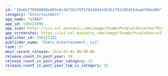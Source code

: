 ```yaml
---
id: "38a0e270568888e003c0c3bf3b170f5f818841e3b3b17912854f63aabf88ed04"
category: "Entertainment"
app_name: "STARZ"
app_id: 550221096
app_icon: https://is1-ssl.mzstatic.com/image/thumb/Purple116/v4/ba/f9/e2/baf9e22b-de82-0a63-7468-d84cda8cab56/AppIcon-0-0-1x_U007epad-0-0-85-220.png/1024x1024bb.png
app_screenshot: https://is1-ssl.mzstatic.com/image/thumb/PurpleSource116/v4/82/7c/86/827c86c0-a73b-0ee7-e940-0de8a30cd7dc/cfe32450-2a55-454a-ac2e-6272a2b4c697_STARZ_Storefront_Apple_iPhone_SHOW_1242x2688.jpg/1242x2688bb.png
publisher_id: 550221102
publisher_name: "Starz Entertainment, LLC"
rank: 57
most_recent_release: 2024-02-01 00:00:00
release_count_in_past_year: 19
release_count_in_past_year_category: 13
release_count_in_past_year_top_in_category: 25
---
```

